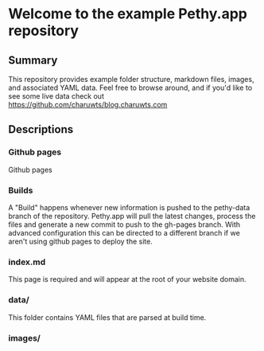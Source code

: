 # Welcome to the example Pethy.app repository

## Summary

This repository provides example folder structure, markdown files, images, and associated YAML data. Feel free to browse around, and if you'd like to see some live data check out https://github.com/charuwts/blog.charuwts.com

## Descriptions

### Github pages

Github pages 

### Builds

A "Build" happens whenever new information is pushed to the pethy-data branch of the repository. Pethy.app will pull the latest changes, process the files and generate a new commit to push to the gh-pages branch. With advanced configuration this can be directed to a different branch if we aren't using github pages to deploy the site.

### index.md

This page is required and will appear at the root of your website domain.


### data/

This folder contains YAML files that are parsed at build time.

### images/
